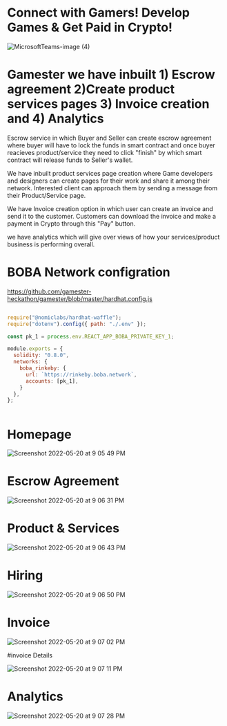 # Connect with Gamers! Develop Games & Get Paid in Crypto!

![MicrosoftTeams-image (4)](https://user-images.githubusercontent.com/104611242/169563255-80a55a71-6011-405d-bc8a-9289f9cef851.png)

# Gamester we have inbuilt 1) Escrow agreement 2)Create product services pages 3) Invoice creation and 4) Analytics

Escrow service in which Buyer and Seller can create escrow agreement where buyer will have to lock the funds in smart contract and once buyer reacieves product/service they need to click "finish" by which smart contract will release funds to Seller's wallet.

We have inbuilt product services page creation where Game developers and designers can create pages for their work and share it among their network. Interested client can approach them by sending a message from their Product/Service page.

We have Invoice creation option in which user can create an invoice and send it to the customer. Customers can download the invoice and make a payment in Crypto through this "Pay" button.

we have analytics which will give over views of how your services/product business is performing overall.

# BOBA Network configration

https://github.com/gamester-heckathon/gamester/blob/master/hardhat.config.js

```javascript

require("@nomiclabs/hardhat-waffle"); 
require("dotenv").config({ path: "./.env" });

const pk_1 = process.env.REACT_APP_BOBA_PRIVATE_KEY_1;

module.exports = {
  solidity: "0.8.0",
  networks: {
    boba_rinkeby: {
      url: `https://rinkeby.boba.network`,
      accounts: [pk_1],
    }
  },
};



```


# Homepage 

![Screenshot 2022-05-20 at 9 05 49 PM](https://user-images.githubusercontent.com/104611242/169563762-9817ec0c-c835-490f-bd8b-5019282b41a0.png)

# Escrow Agreement

![Screenshot 2022-05-20 at 9 06 31 PM](https://user-images.githubusercontent.com/104611242/169563861-79835288-be19-4bb1-912a-cca13697f011.png)

# Product & Services

 ![Screenshot 2022-05-20 at 9 06 43 PM](https://user-images.githubusercontent.com/104611242/169564129-b184f4f1-7ce5-4d02-8322-8c7263c75cb7.png)

 
#  Hiring
![Screenshot 2022-05-20 at 9 06 50 PM](https://user-images.githubusercontent.com/104611242/169564041-e06d7ae6-8113-4aac-8537-e96e759fa57f.png)

# Invoice 

![Screenshot 2022-05-20 at 9 07 02 PM](https://user-images.githubusercontent.com/104611242/169564220-17a547e6-ae51-4576-af92-0d7d4ed11e30.png)


#invoice Details

![Screenshot 2022-05-20 at 9 07 11 PM](https://user-images.githubusercontent.com/104611242/169564260-52d45a9d-56b9-490c-9b99-7bb6b60e6449.png)


# Analytics

![Screenshot 2022-05-20 at 9 07 28 PM](https://user-images.githubusercontent.com/104611242/169564316-bbd30994-39a4-43a1-a8eb-bad840ae4a96.png)

